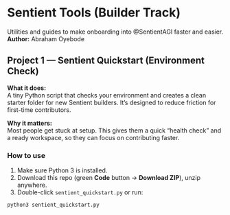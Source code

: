 # Sentient Tools (Builder Track)
Utilities and guides to make onboarding into @SentientAGI faster and easier.  
**Author:** Abraham Oyebode

## Project 1 — Sentient Quickstart (Environment Check)
**What it does:**  
A tiny Python script that checks your environment and creates a clean starter folder for new Sentient builders. It’s designed to reduce friction for first-time contributors.

**Why it matters:**  
Most people get stuck at setup. This gives them a quick “health check” and a ready workspace, so they can focus on contributing faster.

### How to use
1) Make sure Python 3 is installed.  
2) Download this repo (green **Code** button → **Download ZIP**), unzip anywhere.  
3) Double-click `sentient_quickstart.py` or run:
```bash
python3 sentient_quickstart.py
